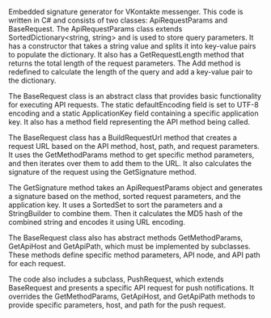 Embedded signature generator for VKontakte messenger. 
This code is written in C# and consists of two classes: ApiRequestParams and BaseRequest. The ApiRequestParams class extends SortedDictionary<string, string> and is used to store query parameters. It has a constructor that takes a string value and splits it into key-value pairs to populate the dictionary. It also has a GetRequestLength method that returns the total length of the request parameters. The Add method is redefined to calculate the length of the query and add a key-value pair to the dictionary.

The BaseRequest class is an abstract class that provides basic functionality for executing API requests. The static defaultEncoding field is set to UTF-8 encoding and a static ApplicationKey field containing a specific application key. It also has a method field representing the API method being called.

The BaseRequest class has a BuildRequestUrl method that creates a request URL based on the API method, host, path, and request parameters. It uses the GetMethodParams method to get specific method parameters, and then iterates over them to add them to the URL. It also calculates the signature of the request using the GetSignature method.

The GetSignature method takes an ApiRequestParams object and generates a signature based on the method, sorted request parameters, and the application key. It uses a SortedSet<string> to sort the parameters and a StringBuilder to combine them. Then it calculates the MD5 hash of the combined string and encodes it using URL encoding.

The BaseRequest class also has abstract methods GetMethodParams, GetApiHost and GetApiPath, which must be implemented by subclasses. These methods define specific method parameters, API node, and API path for each request.

The code also includes a subclass, PushRequest, which extends BaseRequest and presents a specific API request for push notifications. It overrides the GetMethodParams, GetApiHost, and GetApiPath methods to provide specific parameters, host, and path for the push request.
